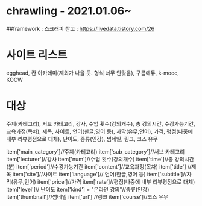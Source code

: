 # chrawling - 2021.01.06~
##framework : 스크래피
참고 : https://livedata.tistory.com/26

# 사이트 리스트
egghead, 칸 아카데미(제외가 나을 듯. 형식 너무 안맞음), 구름에듀, k-mooc, KOCW

# 대상
주제(카테고리), 서브 카테고리, 강사, 수업 횟수(강의개수), 총 강의시간, 수강가능기간, 교육과정(목차), 제목, 사이트, 언어(한글,영어 등), 자막(유무,언어), 가격, 평점(나중에 내부 리뷰평점으로 대체), 난이도, 종류(인강), 썸네일, 링크, 코스 유무

item['main_category']//주제(카테고리)
item['sub_category']//서브 카테고리
item['lecturer']//강사
item['num']//수업 횟수(강의개수)
item['time']//총 강의시간(분)
item['period']//수강가능기간
item['content']//교육과정(목차)
item['title']  //제목
item['site']//사이트
item['language']// 언어(한글,영어 등)
item['subtitle']//자막(유무,언어)
item['price']//가격
item['rate']//평점(나중에 내부 리뷰평점으로 대체)
item['level']// 난이도
item['kind'] = "온라인 강의"//종류(인강)
item['thumbnail']//썸네일
item['url'] //링크
item['course']//코스 유무
